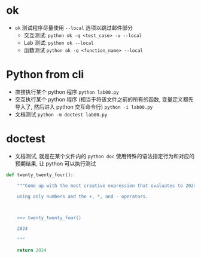 # ok
- `ok` 测试程序尽量使用 `--local` 选项以跳过邮件部分
	- 交互测试: `python ok -q <test_case> -u --local`
	- Lab 测试: `python ok --local`
	- 函数测试 `python ok -q <function_name> --local`


# Python from cli
- 直接执行某个 python 程序 `python lab00.py`
- 交互执行某个 python 程序 (相当于将该文件之前的所有的函数, 变量定义都先导入了, 然后进入 python 交互命令行) `python -i lab00.py`
- 文档测试 `python -m doctest lab00.py`


# doctest
- 文档测试, 就是在某个文件内的 `python doc` 使用特殊的语法指定行为和对应的预期结果, 让 python 可以执行测试

```py
def twenty_twenty_four():

    """Come up with the most creative expression that evaluates to 2024

    using only numbers and the +, *, and - operators.

  

    >>> twenty_twenty_four()

    2024

    """

    return 2024
```

